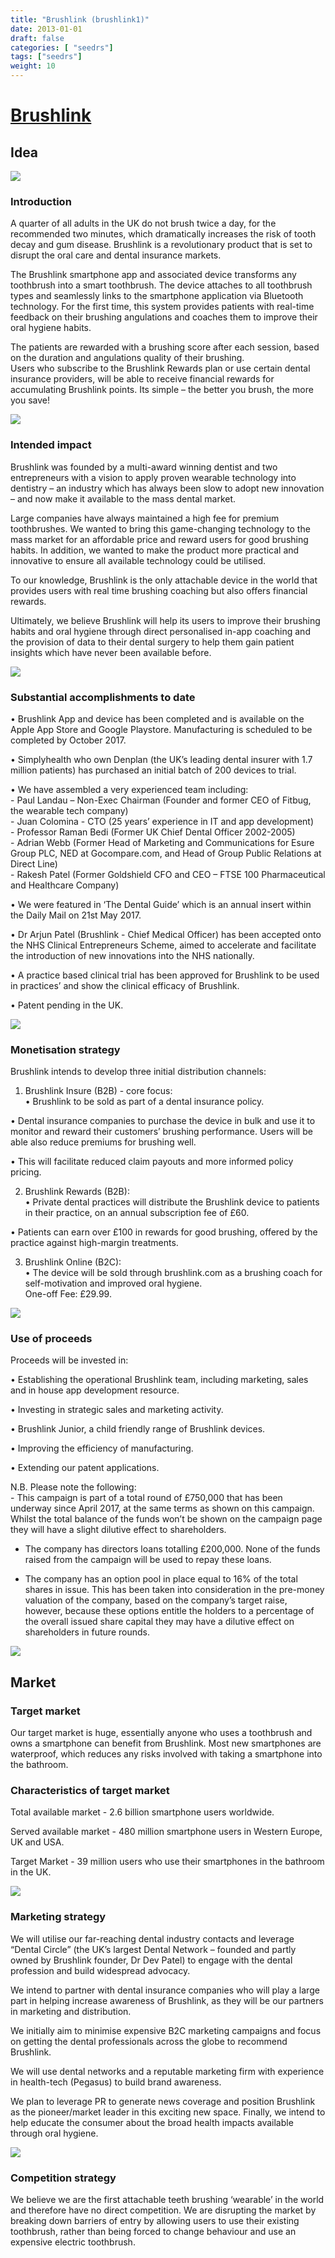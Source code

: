 ```yaml
---
title: "Brushlink (brushlink1)"
date: 2013-01-01
draft: false
categories: [ "seedrs"]
tags: ["seedrs"]
weight: 10
---
```


# [Brushlink](https://www.seedrs.com/brushlink1)

## Idea

![](/img/seedrs/uploads/startup/section_image/image/12896/7pceywhqn8hffdpg6gi755lu8k8lw4u/IMAGE_2.png?rect=0%2C0%2C1500%2C750&w=600&fit=clip&s=33343c55827895a81023b8e82e2a10e3)

### Introduction

A quarter of all adults in the UK do not brush twice a day, for the recommended two minutes, which dramatically increases the risk of tooth decay and gum disease. Brushlink is a revolutionary product that is set to disrupt the oral care and dental insurance markets.

The Brushlink smartphone app and associated device transforms any toothbrush into a smart toothbrush. The device attaches to all toothbrush types and seamlessly links to the smartphone application via Bluetooth technology. For the first time, this system provides patients with real-time feedback on their brushing angulations and coaches them to improve their oral hygiene habits.

The patients are rewarded with a brushing score after each session, based on the duration and angulations quality of their brushing. <br>Users who subscribe to the Brushlink Rewards plan or use certain dental insurance providers, will be able to receive financial rewards for accumulating Brushlink points. Its simple – the better you brush, the more you save!

![](/img/seedrs/uploads/startup/section_image/image/12901/biyxjsrayf0vajqb8ytx17zy573n44m/IMAGE_14__1_.jpeg?rect=0%2C0%2C640%2C640&w=600&fit=clip&s=e5ddc038cd9269bf56d5d13638b3cae6)

### Intended impact

Brushlink was founded by a multi-award winning dentist and two entrepreneurs with a vision to apply proven wearable technology into dentistry – an industry which has always been slow to adopt new innovation – and now make it available to the mass dental market.

Large companies have always maintained a high fee for premium toothbrushes. We wanted to bring this game-changing technology to the mass market for an affordable price and reward users for good brushing habits. In addition, we wanted to make the product more practical and innovative to ensure all available technology could be utilised.

To our knowledge, Brushlink is the only attachable device in the world that provides users with real time brushing coaching but also offers financial rewards.

Ultimately, we believe Brushlink will help its users to improve their brushing habits and oral hygiene through direct personalised in-app coaching and the provision of data to their dental surgery to help them gain patient insights which have never been available before.

![](/img/seedrs/uploads/startup/section_image/image/12897/5hqtpby07virzgfwhqk4pcwh8716m7t/IMAGE_12.png?rect=0%2C125%2C2329%2C1365&w=600&fit=clip&s=295af31bdc461b23c565b3b5c27bc994)

### Substantial accomplishments to date

• Brushlink App and device has been completed and is available on the Apple App Store and Google Playstore. Manufacturing is scheduled to be completed by October 2017.

• Simplyhealth who own Denplan (the UK’s leading dental insurer with 1.7 million patients) has purchased an initial batch of 200 devices to trial.

• We have assembled a very experienced team including: <br>- Paul Landau – Non-Exec Chairman (Founder and former CEO of Fitbug, the wearable tech company) <br>- Juan Colomina - CTO (25 years’ experience in IT and app development) <br>- Professor Raman Bedi (Former UK Chief Dental Officer 2002-2005) <br>- Adrian Webb (Former Head of Marketing and Communications for Esure Group PLC, NED at Gocompare.com, and Head of Group Public Relations at Direct Line) <br>- Rakesh Patel (Former Goldshield CFO and CEO – FTSE 100 Pharmaceutical and Healthcare Company)

• We were featured in ‘The Dental Guide’ which is an annual insert within the Daily Mail on 21st May 2017.

• Dr Arjun Patel (Brushlink - Chief Medical Officer) has been accepted onto the NHS Clinical Entrepreneurs Scheme, aimed to accelerate and facilitate the introduction of new innovations into the NHS nationally.

• A practice based clinical trial has been approved for Brushlink to be used in practices’ and show the clinical efficacy of Brushlink.

• Patent pending in the UK.

![](/img/seedrs/uploads/startup/section_image/image/12903/84h4w3fm5b3btqul2po1209g59c3we2/Screen_Shot_2017-09-13_at_11.01.16.png?rect=0%2C0%2C598%2C434&w=600&fit=clip&s=9613a0ed4688a1d9c74434c447b8d8df)

### Monetisation strategy

Brushlink intends to develop three initial distribution channels:

1) Brushlink Insure (B2B) - core focus: <br>• Brushlink to be sold as part of a dental insurance policy.

• Dental insurance companies to purchase the device in bulk and use it to monitor and reward their customers’ brushing performance. Users will be able also reduce premiums for brushing well.

• This will facilitate reduced claim payouts and more informed policy pricing.

2) Brushlink Rewards (B2B): <br>• Private dental practices will distribute the Brushlink device to patients in their practice, on an annual subscription fee of £60.

• Patients can earn over £100 in rewards for good brushing, offered by the practice against high-margin treatments.

3) Brushlink Online (B2C): <br>• The device will be sold through brushlink.com as a brushing coach for self-motivation and improved oral hygiene. <br>One-off Fee: £29.99.

![](/img/seedrs/uploads/startup/section_image/image/12898/tiw9x8bvifbkh2vnvxzq8sy8h2dpo6b/IMAGE_1.png?rect=0%2C0%2C637%2C611&w=600&fit=clip&s=3236f89b7b394378509d25da6891a81e)

### Use of proceeds

Proceeds will be invested in:

• Establishing the operational Brushlink team, including marketing, sales and in house app development resource.

• Investing in strategic sales and marketing activity.

• Brushlink Junior, a child friendly range of Brushlink devices.

• Improving the efficiency of manufacturing.

• Extending our patent applications.

N.B. Please note the following: <br>- This campaign is part of a total round of £750,000 that has been underway since April 2017, at the same terms as shown on this campaign. Whilst the total balance of the funds won’t be shown on the campaign page they will have a slight dilutive effect to shareholders.

- The company has directors loans totalling £200,000. None of the funds raised from the campaign will be used to repay these loans.

- The company has an option pool in place equal to 16% of the total shares in issue. This has been taken into consideration in the pre-money valuation of the company, based on the company’s target raise, however, because these options entitle the holders to a percentage of the overall issued share capital they may have a dilutive effect on shareholders in future rounds.

![](/img/seedrs/uploads/startup/section_image/image/12899/mrtbvblfkf0dpub0kkcto9jp2s0u0if/IMAGE_9.png?rect=0%2C142%2C2560%2C1305&w=600&fit=clip&s=892fbf82a8a7f3b80b415b15e0a4ab81)

## Market

### Target market

Our target market is huge, essentially anyone who uses a toothbrush and owns a smartphone can benefit from Brushlink. Most new smartphones are waterproof, which reduces any risks involved with taking a smartphone into the bathroom.

### Characteristics of target market

Total available market - 2.6 billion smartphone users worldwide.

Served available market - 480 million smartphone users in Western Europe, UK and USA.

Target Market - 39 million users who use their smartphones in the bathroom in the UK.

![](https://seedrs.imgix.net/uploads/startup/section_image/image/12900/pow36aadrm38v7vx5cwcrd3kuzmr7dy/New_market__1___1_.png?rect=0%2C0%2C640%2C494&w=600&fit=clip&s=d818af70e4f7f07c1c0dcfd6a8f5be30)

### Marketing strategy

We will utilise our far-reaching dental industry contacts and leverage “Dental Circle” (the UK’s largest Dental Network – founded and partly owned by Brushlink founder, Dr Dev Patel) to engage with the dental profession and build widespread advocacy.

We intend to partner with dental insurance companies who will play a large part in helping increase awareness of Brushlink, as they will be our partners in marketing and distribution.

We initially aim to minimise expensive B2C marketing campaigns and focus on getting the dental professionals across the globe to recommend Brushlink.

We will use dental networks and a reputable marketing firm with experience in health-tech (Pegasus) to build brand awareness.

We plan to leverage PR to generate news coverage and position Brushlink as the pioneer/market leader in this exciting new space. Finally, we intend to help educate the consumer about the broad health impacts available through oral hygiene.

![](https://seedrs.imgix.net/uploads/startup/section_image/image/12902/b51opfhd9l609nyodl97jra0jjne7ou/IMAGE_11.png?rect=0%2C125%2C2560%2C1348&w=600&fit=clip&s=2a7a474da03668e4ec61258d5871b629)

### Competition strategy

We believe we are the first attachable teeth brushing ‘wearable’ in the world and therefore have no direct competition. We are disrupting the market by breaking down barriers of entry by allowing users to use their existing toothbrush, rather than being forced to change behaviour and use an expensive electric toothbrush.

